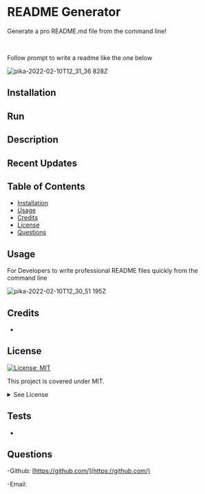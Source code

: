 


#  README Generator
Generate a pro README.md file from the command line!

<br>

Follow prompt to write a readme like the one below

![pika-2022-02-10T12_31_36 828Z](https://user-images.githubusercontent.com/85463607/153409187-c0beade1-b9ad-4805-b00c-648800b62ce6.png)


## Installation

  ## Run




## Description


  ## Recent Updates
 

## Table of Contents
  - [Installation](#howToInstall)
  - [Usage](#usage)
  - [Credits](#credits)
  - [License](#license)
  - [Questions](#questions)



## Usage

For Developers to write professional README files quickly from the command line

![pika-2022-02-10T12_30_51 195Z](https://user-images.githubusercontent.com/85463607/153409216-e442a25e-bedc-4787-b572-d0f43c2cda77.png)



    

## Credits
  -


## License
[![License: MIT](https://img.shields.io/badge/License-MIT-yellow.svg)](https://opensource.org/licenses/MIT)

  
  This project is covered under MIT.
  <details>
    <summary>
      See License
    </summary> 
  
  ```
  Copyright <> <>
  Permission is hereby granted, free of charge, to any person obtaining a copy of this software and associated documentation files (the "Software"), to deal in the Software without restriction, including without limitation the rights to use, copy, modify, merge, publish, distribute, sublicense, and/or sell copies of the Software, and to permit persons to whom the Software is furnished to do so, subject to the following conditions:
  The above copyright notice and this permission notice shall be included in all copies or substantial portions of the Software.
  
  THE SOFTWARE IS PROVIDED "AS IS", WITHOUT WARRANTY OF ANY KIND, EXPRESS OR IMPLIED, INCLUDING BUT NOT LIMITED TO THE WARRANTIES OF MERCHANTABILITY, FITNESS FOR A PARTICULAR PURPOSE AND NONINFRINGEMENT. IN NO EVENT SHALL THE AUTHORS OR COPYRIGHT HOLDERS BE LIABLE FOR ANY CLAIM, DAMAGES OR OTHER LIABILITY, WHETHER IN AN ACTION OF CONTRACT, TORT OR OTHERWISE, ARISING FROM, OUT OF OR IN CONNECTION WITH THE SOFTWARE OR THE USE OR OTHER DEALINGS IN THE SOFTWARE.
  ```
  </details>
  


## Tests

- 

## Questions

  -Github:
  [https://github.com/](https://github.com/)

  -Email:
  
  
  
